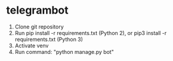 # telegrambot
1. Clone git repository
2. Run pip install -r requirements.txt (Python 2), or pip3 install -r requirements.txt (Python 3)
3. Activate venv
4. Run command: "python manage.py bot"
